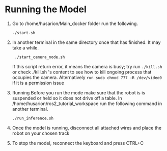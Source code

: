 
# Running the Model 
1. Go to /home/husarion/Main_docker folder run the following.
   ```
   ./start.sh
   ```
2. In another terminal in the same directory once that has finished. It may take a while. 
   ```
    ./start_camera_node.sh    
   ```
   If this script return error, it means the camera is busy; try run ``./kill.sh`` or check ./kill.sh 's content to see how to kill ongoing process that occupies the camera. 
   Alternatively ``run sudo chmod 777 -R /dev/video0 `` if it is a permission issue

3. Running 
   Before you run the mode make sure that the robot is is suspended or held so it does not drive off a table. 
   In /home/husarion/ros2_tutorial_workspace run the following command in another terminal. 
   ```
   ./run_inference.sh
   ```
4. Once the model is running, disconnect all attached wires and place the robot on your chosen track

5. To stop the model, reconnect the keyboard and press CTRL+C 
